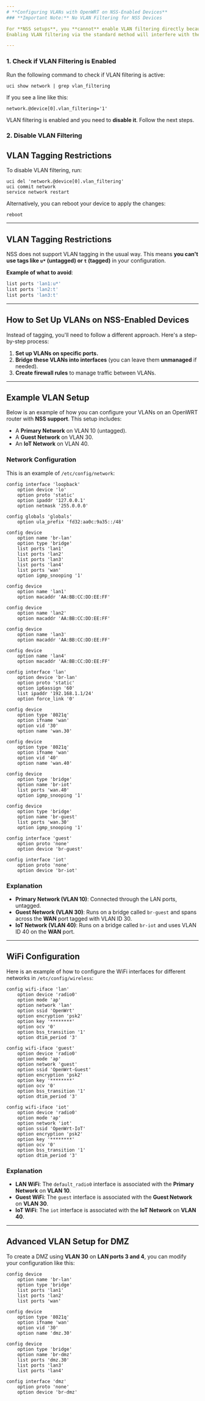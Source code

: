 ```yaml
---
# **Configuring VLANs with OpenWRT on NSS-Enabled Devices**
### **Important Note:** No VLAN Filtering for NSS Devices

For **NSS setups**, you **cannot** enable VLAN filtering directly because **NSS handles VLAN internally** through the module `kmod-qca-nss-drv-vlan-mgr`.
Enabling VLAN filtering via the standard method will interfere with the NSS. To check whether it's enabled, follow the steps below.

---
```

### 1. **Check if VLAN Filtering is Enabled**
Run the following command to check if VLAN filtering is active:
```vim
uci show network | grep vlan_filtering
```
If you see a line like this:
```vim
network.@device[0].vlan_filtering='1'
```
VLAN filtering is enabled and you need to **disable it**. Follow the next steps.

### 2. **Disable VLAN Filtering**
## **VLAN Tagging Restrictions**
To disable VLAN filtering, run:
```vim
uci del 'network.@device[0].vlan_filtering'
uci commit network
service network restart
```
Alternatively, you can reboot your device to apply the changes:
```vim
reboot
```
---
## **VLAN Tagging Restrictions**

NSS does not support VLAN tagging in the usual way. This means **you can't use tags like `u*` (untagged) or `t` (tagged)** in your configuration.

**Example of what to avoid**:
```bash
list ports 'lan1:u*'
list ports 'lan2:t'
list ports 'lan3:t'
```
---

## **How to Set Up VLANs on NSS-Enabled Devices**

Instead of tagging, you'll need to follow a different approach. Here's a step-by-step process:

1. **Set up VLANs on specific ports.**
2. **Bridge these VLANs into interfaces** (you can leave them **unmanaged** if needed).
3. **Create firewall rules** to manage traffic between VLANs.

---

## **Example VLAN Setup**

Below is an example of how you can configure your VLANs on an OpenWRT router with **NSS support**. This setup includes:

- A **Primary Network** on VLAN 10 (untagged).
- A **Guest Network** on VLAN 30.
- An **IoT Network** on VLAN 40.

### **Network Configuration**
This is an example of `/etc/config/network`:
```vim
config interface 'loopback'
    option device 'lo'
    option proto 'static'
    option ipaddr '127.0.0.1'
    option netmask '255.0.0.0'

config globals 'globals'
    option ula_prefix 'fd32:aa0c:9a35::/48'

config device
    option name 'br-lan'
    option type 'bridge'
    list ports 'lan1'
    list ports 'lan2'
    list ports 'lan3'
    list ports 'lan4'
    list ports 'wan'
    option igmp_snooping '1'

config device
    option name 'lan1'
    option macaddr 'AA:BB:CC:DD:EE:FF'

config device
    option name 'lan2'
    option macaddr 'AA:BB:CC:DD:EE:FF'

config device
    option name 'lan3'
    option macaddr 'AA:BB:CC:DD:EE:FF'

config device
    option name 'lan4'
    option macaddr 'AA:BB:CC:DD:EE:FF'

config interface 'lan'
    option device 'br-lan'
    option proto 'static'
    option ip6assign '60'
    list ipaddr '192.168.1.1/24'
    option force_link '0'

config device
    option type '8021q'
    option ifname 'wan'
    option vid '30'
    option name 'wan.30'

config device
    option type '8021q'
    option ifname 'wan'
    option vid '40'
    option name 'wan.40'

config device
    option type 'bridge'
    option name 'br-iot'
    list ports 'wan.40'
    option igmp_snooping '1'

config device
    option type 'bridge'
    option name 'br-guest'
    list ports 'wan.30'
    option igmp_snooping '1'

config interface 'guest'
    option proto 'none'
    option device 'br-guest'

config interface 'iot'
    option proto 'none'
    option device 'br-iot'
```
### **Explanation**

- **Primary Network (VLAN 10)**: Connected through the LAN ports, untagged.
- **Guest Network (VLAN 30)**: Runs on a bridge called `br-guest` and spans across the **WAN** port tagged with VLAN ID 30.
- **IoT Network (VLAN 40)**: Runs on a bridge called `br-iot` and uses VLAN ID 40 on the **WAN** port.
---

## **WiFi Configuration**

Here is an example of how to configure the WiFi interfaces for different networks in `/etc/config/wireless`:
```vim
config wifi-iface 'lan'
    option device 'radio0'
    option mode 'ap'
    option network 'lan'
    option ssid 'OpenWrt'
    option encryption 'psk2'
    option key '********'
    option ocv '0'
    option bss_transition '1'
    option dtim_period '3'

config wifi-iface 'guest'
    option device 'radio0'
    option mode 'ap'
    option network 'guest'
    option ssid 'OpenWrt-Guest'
    option encryption 'psk2'
    option key '********'
    option ocv '0'
    option bss_transition '1'
    option dtim_period '3'

config wifi-iface 'iot'
    option device 'radio0'
    option mode 'ap'
    option network 'iot'
    option ssid 'OpenWrt-IoT'
    option encryption 'psk2'
    option key '********'
    option ocv '0'
    option bss_transition '1'
    option dtim_period '3'
```
### **Explanation**

- **LAN WiFi**: The `default_radio0` interface is associated with the **Primary Network** on **VLAN 10**.
- **Guest WiFi**: The `guest` interface is associated with the **Guest Network** on **VLAN 30**.
- **IoT WiFi**: The `iot` interface is associated with the **IoT Network** on **VLAN 40**.
---

## **Advanced VLAN Setup for DMZ**
To create a DMZ using **VLAN 30** on **LAN ports 3 and 4**, you can modify your configuration like this:
```vim
config device
    option name 'br-lan'
    option type 'bridge'
    list ports 'lan1'
    list ports 'lan2'
    list ports 'wan'

config device
    option type '8021q'
    option ifname 'wan'
    option vid '30'
    option name 'dmz.30'

config device
    option type 'bridge'
    option name 'br-dmz'
    list ports 'dmz.30'
    list ports 'lan3'
    list ports 'lan4'

config interface 'dmz'
    option proto 'none'
    option device 'br-dmz'
```
